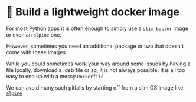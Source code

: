 # 🖖 Build a lightweight docker image

For most Python apps it is often enough to simply use a `slim-buster` [image ](https://hub.docker.com/\_/python)or even an `alpine` one.&#x20;

However, sometimes you need an additional package or two that doesn't come with these images.

While you could sometimes work your way around some issues by having a file locally, download a .deb file or so, it is not always possible. It is all too easy to end up with a messy `Dockerfile`



We can avoid many such pitfalls by starting off from a slim OS image like [`alpine`](https://hub.docker.com/\_/alpine)

